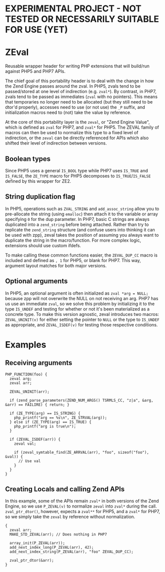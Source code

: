 # EXPERIMENTAL PROJECT - NOT TESTED OR NECESSARILY SUITABLE FOR USE (YET)

# ZEval

Reusable wrapper header for writing PHP extensions that will build/run against PHP5 and PHP7 APIs.

The chief goal of this portability header is to deal with the change in how the Zend Engine passes around the zval.  In PHP5, zvals tend to be passed/stored at one level of indirection (e.g. `zval*`).  By contrast, in PHP7, zvals tend to be passed as immediates (`zval` with no pointers).  This means that temporaries no longer need to be allocated (but they still need to be dtor'd properly), accesses need to use (or not use) the `_P` suffix, and initialization macros need to (not) take the value by reference.

At the core of this portability layer is the `zeval`, or "Zend Engine Value", which is defined as `zval` for PHP7, and `zval*` for PHP5.  The ZEVAL family of macros can then be used to normalize this type to a fixed level of indirection, or the `zeval` can be directly referenced for APIs which also shifted their level of indirection between versions.

## Boolean types

Since PHP5 uses a general `IS_BOOL` type while PHP7 uses `IS_TRUE` and `IS_FALSE`, the `ZE_TYPE` macro for PHP5 decomposes to `IS_TRUE`/`IS_FALSE` defined by this wrapper for ZE2. 

## String duplication flag

In PHP5, operations such as `ZVAL_STRING` and `add_assoc_string` allow you to pre-allocate the string (using `emalloc`) then attach it to the variable or array specifying `0` for the dup parameter.  In PHP7, basic C strings are always duplicated into a `zend_string` before being attached.  Rather than try to replicate the `zend_string` structure (and confuse users into thinking it can be used with zpp), zeval takes the position of assuming you always want to duplicate the string in the macro/function.  For more complex logic, extensions should use custom ifdefs.

To make calling these common functions easier, the `ZEVAL_DUP_CC` macro is included and defined as `, 1` for PHP5, or blank for PHP7.  This way, argument layout matches for both major versions.

## Optional arguments

In PHP5, an optional argument is often initialized as `zval *arg = NULL;` because zpp will not overwrite the NULL on not receiving an arg.  PHP7 has us use an immediate `zval`, so we solve this problem by initializing it to the type `IS_UNDEF` and testing for whether or not it's been materialized as a concrete type.  To make this version agnostic, zeval introduces two macros: `ZEVAL_UNINIT(v)` for either setting the pointer to `NULL` or the type to `IS_UNDEF` as appropriate, and `ZEVAL_ISDEF(v)` for testing those respective conditions.

# Examples

## Receiving arguments

```
PHP_FUNCTION(foo) {
  zeval arg;
  zeval arr;

  ZEVAL_UNINIT(arr);

  if (zend_parse_parameters(ZEND_NUM_ARGS() TSRMLS_CC, "z|a", &arg, &arr) == FAILIRE) { return; }

  if (ZE_TYPE(arg) == IS_STRING) {
    php_printf("arg == %s\n", ZE_STRVAL(arg));
  } else if (ZE_TYPE(arg) == IS_TRUE) {
    php_printf("arg is true\n");
  }

  if (ZEVAL_ISDEF(arr)) {
    zeval val;

    if (zeval_symtable_find(ZE_ARRVAL(arr), "foo", sizeof("foo"), &val)) {
      // Use val
    }
  }
}
```

## Creating Locals and calling Zend APIs

In this example, some of the APIs remain `zval*` in both versions of the Zend Engine, so we use `P_ZEVAL(v)` to normalize `zeval` into `zval*` during the call.  `zval_ptr_dtor()`, however, expects a `zval**` for PHP5, and a `zval*` for PHP7, so we simply take the `zeval` by reference without normalization.

```
{
  zeval arr;
  MAKE_STD_ZEVAL(arr); // Does nothing in PHP7

  array_init(P_ZEVAL(arr));
  add_next_index_long(P_ZEVAL(arr), 42);
  add_next_index_string(P_ZEVAL(arr), "foo" ZEVAL_DUP_CC);

  zval_ptr_dtor(&arr);
}
```
